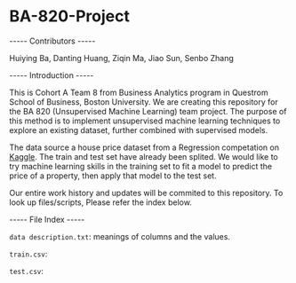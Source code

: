 # BA-820-Project

----- Contributors -----

Huiying Ba, Danting Huang, Ziqin Ma, Jiao Sun, Senbo Zhang

----- Introduction -----

This is Cohort A Team 8 from Business Analytics program in Questrom School of Business, Boston University. We are creating this repository for the BA 820 (Unsupervised Machine Learning) team project. The purpose of this method is to implement unsupervised machine learning techniques to explore an existing dataset, further combined with supervised models. 

The data source  a house price dataset from a Regression competation on [Kaggle](https://www.kaggle.com/c/house-prices-advanced-regression-techniques/data?almost-there=true&token=CfDJ8LdUzqlsSWBPr4Ce3rb9VL_GRiNGGfb1fur8ODfSlUHbtIqp0wHrxN_vlEJWkN8KG2Gfv0dlixZWzuxW8QkoLwD4WcGZxAJm4WoCMhxFGtl5oVWAtb607m1_Qez-tW6IVr-a792eto_BzPhOuDU2zxVo4LckZYcgpnVx557N8VaLgaVZzdZ5yKzR6PE-ef421xFt54cZmrpAgPE1XATDidv3b7jxynCnoClNYenhUz6IUm753Xkn55tdRSiwj5skCI5cguWkXmN8gM669rUZD0zdrxzDH27xeqLyykbQsZ-sZLUHh6OwuuOQ8UsJwc19tJJt48xQaO5Buyg12KRt2DOvleG0S46OcoQLmfJySMtIVWRi5L2MVLRCe2wvfcw-Q1ndbsxjMSlpLlYz4lzKxnsBbUJBNH_T8sUhl5wXrOTSpqcGfitHB5B1yW00Aq2OifKJlzffrwcBie-QlFd3bJR2xVmlPkwmds3A5SyOQRBF34s0dOtoZhm9eDRgftz6M_q-DinZltw51PthVv7bOUOud3IgaQspkGcxZd9jDEJDuftNvAn4whLWY8TiqdcL5Q#_=_). The train and test set have already been splited. We would like to try machine learning skills in the training set to fit a model to predict the price of a property, then apply that model to the test set.

Our entire work history and updates will be commited to this repository. To look up files/scripts, Please refer the index below.

----- File Index -----

`data description.txt`: meanings of columns and the values.

`train.csv`:

`test.csv`:
